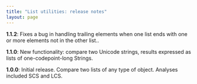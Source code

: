 ```yaml
---
title: "List utilities: release notes"
layout: page
---
```



**1.1.2**: Fixes a bug in handling trailing elements when one list ends with one or more elements not in the other list..


**1.1.0**: New functionality:  compare two Unicode strings, results expressed as lists of one-codepoint-long Strings.

**1.0.0**: Initial release. Compare two lists of any type of object.  Analyses included SCS and LCS.
